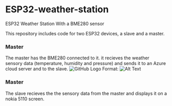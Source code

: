 # ESP32-weather-station
ESP32 Weather Station With a BME280 sensor

This repository includes code for two ESP32 devices, a slave and a master.

### Master
The master has the BME280 connected to it. 
it recieves the weather sensory data (temperature, humidity and pressure) and sends it to an Azure cloud server and to the slave.
![GitHub Logo](/images/logo.png)
Format: ![Alt Text](url)


### Master
The slave recieves the the sensory data from the master and displays it on a nokia 5110 screen.

